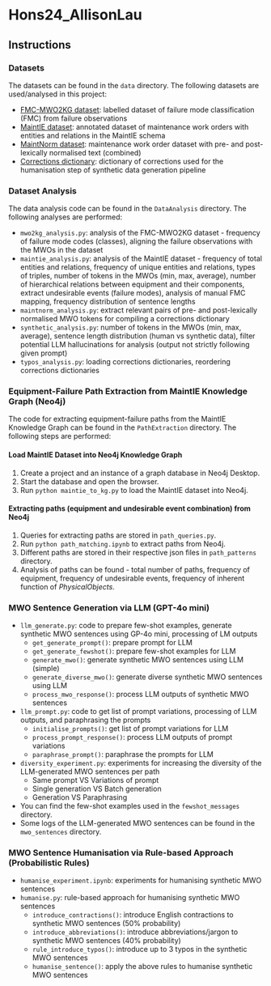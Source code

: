 # Hons24_AllisonLau
## Instructions
### Datasets

The datasets can be found in the `data` directory. The following datasets are used/analysed in this project:

- [FMC-MWO2KG dataset](https://paperswithcode.com/dataset/fmc-mwo2kg): labelled dataset of failure mode classification (FMC) from failure observations
- [MaintIE dataset](https://github.com/nlp-tlp/maintie): annotated dataset of maintenance work orders with entities and relations in the MaintIE schema
- [MaintNorm dataset](https://github.com/nlp-tlp/maintnorm): maintenance work order dataset with pre- and post-lexically normalised text (combined)
- [Corrections dictionary](): dictionary of corrections used for the humanisation step of synthetic data generation pipeline

### Dataset Analysis

The data analysis code can be found in the `DataAnalysis` directory. The following analyses are performed:

- `mwo2kg_analysis.py`: analysis of the FMC-MWO2KG dataset - frequency of failure mode codes (classes), aligning the failure observations with the MWOs in the dataset
- `maintie_analysis.py`: analysis of the MaintIE dataset - frequency of total entities and relations, frequency of unique entities and relations, types of triples, number of tokens in the MWOs (min, max, average), number of hierarchical relations between equipment and their components, extract undesirable events (failure modes), analysis of manual FMC mapping, frequency distribution of sentence lengths
- `maintnorm_analysis.py`: extract relevant pairs of pre- and post-lexically normalised MWO tokens for compiling a corrections dictionary
- `synthetic_analysis.py`: number of tokens in the MWOs (min, max, average), sentence length distribution (human vs synthetic data), filter potential LLM hallucinations for analysis (output not strictly following given prompt)
- `typos_analysis.py`: loading corrections dictionaries, reordering corrections dictionaries

### Equipment-Failure Path Extraction from MaintIE Knowledge Graph (Neo4j)

The code for extracting equipment-failure paths from the MaintIE Knowledge Graph can be found in the `PathExtraction` directory. The following steps are performed:

#### Load MaintIE Dataset into Neo4j Knowledge Graph

1. Create a project and an instance of a graph database in Neo4j Desktop.
2. Start the database and open the browser.
3. Run `python maintie_to_kg.py` to load the MaintIE dataset into Neo4j.

#### Extracting paths (equipment and undesirable event combination) from Neo4j

1. Queries for extracting paths are stored in `path_queries.py`.
2. Run `python path_matching.ipynb` to extract paths from Neo4j.
3. Different paths are stored in their respective json files in `path_patterns` directory.
4. Analysis of paths can be found - total number of paths, frequency of equipment, frequency of undesirable events, frequency of inherent function of *PhysicalObjects*.

### MWO Sentence Generation via LLM (GPT-4o mini)

- `llm_generate.py`: code to prepare few-shot examples, generate synthetic MWO sentences using GP-4o mini, processing of LM outputs
    - `get_generate_prompt()`: prepare prompt for LLM
    - `get_generate_fewshot()`: prepare few-shot examples for LLM 
    - `generate_mwo()`: generate synthetic MWO sentences using LLM (simple)
    - `generate_diverse_mwo()`: generate diverse synthetic MWO sentences using LLM
    - `process_mwo_response()`: process LLM outputs of synthetic MWO sentences
- `llm_prompt.py`: code to get list of prompt variations, processing of LLM outputs, and paraphrasing the prompts
    - `initialise_prompts()`: get list of prompt variations for LLM
    - `process_prompt_response()`: process LLM outputs of prompt variations
    - `paraphrase_prompt()`: paraphrase the prompts for LLM
- `diversity_experiment.py`: experiments for increasing the diversity of the LLM-generated MWO sentences per path
    - Same prompt VS Variations of prompt
    - Single generation VS Batch generation
    - Generation VS Paraphrasing
- You can find the few-shot examples used in the `fewshot_messages` directory.
- Some logs of the LLM-generated MWO sentences can be found in the `mwo_sentences` directory.

### MWO Sentence Humanisation via Rule-based Approach (Probabilistic Rules)

- `humanise_experiment.ipynb`: experiments for humanising synthetic MWO sentences
- `humanise.py`: rule-based approach for humanising synthetic MWO sentences
    - `introduce_contractions()`: introduce English contractions to synthetic MWO sentences (50% probability)
    - `introduce_abbreviations()`: introduce abbreviations/jargon to synthetic MWO sentences (40% probability)
    - `rule_introduce_typos()`: introduce up to 3 typos in the synthetic MWO sentences 
    - `humanise_sentence()`: apply the above rules to humanise synthetic MWO sentences